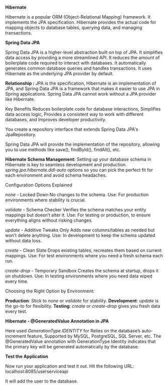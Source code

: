 **Hibernate**

Hibernate is a popular ORM (Object-Relational Mapping) framework.
It implements the JPA specification.
Hibernate provides the actual code for mapping objects to database tables, querying data, and managing transactions.

**Spring Data JPA**

Spring Data JPA is a higher-level abstraction built on top of JPA.
It simplifies data access by providing a more streamlined API.
It reduces the amount of boilerplate code required to interact with databases.
It automatically generates common database queries and handles transactions.
It uses Hibernate as the underlying JPA provider by default.

**Relationship :**
JPA is the specification, Hibernate is an implementation of JPA, and Spring Data JPA is a framework that makes it easier to use JPA in Spring applications. 
Spring Data JPA cannot work without a JPA provider like Hibernate. 

Key Benefits Reduces boilerplate code for database interactions, Simplifies data access logic, Provides a consistent way to work with different databases, and Improves developer productivity.

You create a repository interface that extends Spring Data JPA's JpaRepository.

Spring Data JPA will provide the implementation of the repository, allowing you to use methods like save(), findById(), findAll(), etc.

**Hibernate Schema Management:**
Setting up your database schema in Hibernate is key to seamless development and production. _spring.jpa.hibernate.ddl-auto_ options so you can pick the perfect fit for each environment and avoid schema headaches.

Configuration Options Explained

_none_ - Locked Down
No changes to the schema.
Use: For production environments where stability is crucial.

_validate_ - Schema Checker
Verifies the schema matches your entity mappings but doesn’t alter it.
Use: For testing or production, to ensure everything aligns without risking changes.

_update_ - Additive Tweaks Only
Adds new columns/tables as needed but won’t delete anything.
Use: In development to keep the schema updated without data loss.

_create_ - Clean Slate
Drops existing tables, recreates them based on current mappings.
Use: For test environments where you need a fresh schema each run.

_create-drop_ - Temporary Sandbox
Creates the schema at startup, drops it on shutdown.
Use: In testing environments where you need data wiped every time.

Choosing the Right Option by Environment:

**Production**: Stick to _none_ or _validate_ for stability.
**Development**: _update_ is the go-to for flexibility.
**Testing**: _create_ or _create-drop_ gives you fresh data every test.

**Hibernate - @GeneratedValue Annotation in JPA**

Here used _GenerationType.IDENTITY_ for Relies on the database’s auto-increment feature, Supported by MySQL, PostgreSQL, SQL Server, etc.  The @GeneratedValue annotation with GenerationType Identity indicates that the primary key will be generated automatically by the database.

**Test the Application**

Now run your application and test it out. Hit the following URL:
localhost:8085/userserviceapi

It will add the user to the database.


